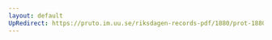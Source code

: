 ```yaml
---
layout: default
UpRedirect: https://pruto.im.uu.se/riksdagen-records-pdf/1880/prot-1880--fk--013.pdf
---
```

